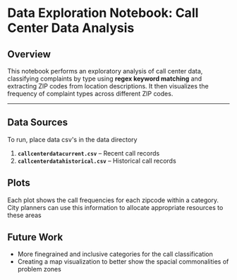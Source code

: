 # Data Exploration Notebook: Call Center Data Analysis  

## Overview  
This notebook performs an exploratory analysis of call center data, classifying complaints by type using **regex keyword matching** and extracting ZIP codes from location descriptions. It then visualizes the frequency of complaint types across different ZIP codes.  

---

## **Data Sources**  
To run, place data csv's in the data directory
1. **`callcenterdatacurrent.csv`** – Recent call records  
2. **`callcenterdatahistorical.csv`** – Historical call records  

## **Plots**  
Each plot shows the call frequencies for each zipcode within a category. City planners can use this information to allocate appropriate resources to these areas

## **Future Work** 
- More finegrained and inclusive categories for the call classification
- Creating a map visualization to better show the spacial commonalities of problem zones
